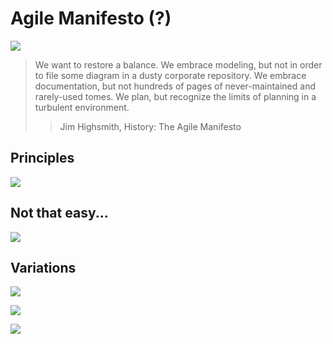 # Agile Manifesto (?)

![](http://braintrustgroup.com/assets/agilemanifesto.jpg)

> We want to restore a balance. We embrace modeling, but not in order to file
some diagram in a dusty corporate repository. We embrace documentation, but
not hundreds of pages of never-maintained and rarely-used tomes. We plan, but
recognize the limits of planning in a turbulent environment.
>> Jim Highsmith, History: The Agile Manifesto

## Principles

![](http://herdingcats.typepad.com/.a/6a00d8341ca4d953ef0148c8783f4c970c-800wi)


## Not that easy...

![](https://www.excella.com/wp-content/uploads/2015/11/Agile-Easy-vs.-Agile-Hard1.jpg)

## Variations

![](http://blog.octo.com/wp-content/uploads/2010/03/manifesto1.png)

![](http://www.growingagile.co.za/wp-content/uploads/2015/04/TestingManifesto-1024x512.jpg)

![](http://blog321.ru/wp-content/uploads/2015/07/%D0%BF%D0%BE%D0%BB%D1%83-%D0%B0%D0%B3%D0%B8%D0%BB%D1%8C-half-arsed-agile.jpg)
